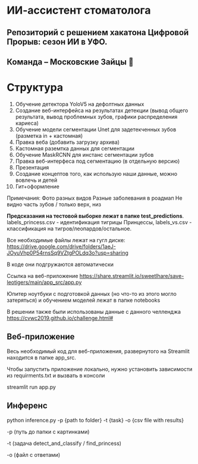 # ИИ-ассистент стоматолога
## Репозиторий с решением хакатона Цифровой Прорыв: сезон ИИ в УФО.
## Команда – Московские Зайцы 🐰

# Структура

1. Обучение детектора YoloV5 на дефолтных данных
2. Создание веб-интерфейса на результатах детекции (вывод общего результата, вывод проблемных зубов, графики распределения кариеса)
3. Обучение модели сегментации Unet для задетекченных зубов (разметка in + кастомная)
4. Правка веба (добавить загрузку архива)
5. Кастомная раземтка данных для сегментации
6. Обучение MaskRCNN для инстанс сегментации зубов
7. Правка веб-интерфеса под сегментацию (в отдельную версию)
8. Презентация
9. Создание концептов того, как использую наши данные, можно вовлечь и детей
10. Гит+оформление

Примечания:
Фото разных видов
Разные заболевания в роадмап
Не видно часть зубов / только верх, низ




__Предсказания на тестовой выборке лежат в папке test_predictions__. labels_princess.csv - идентификация тигрицы Принцессы, labels_vs.csv - классификация на тигров/леопардов/остальное.

Все необходимые файлы лежат на гугл диске: https://drive.google.com/drive/folders/1aeJ-JOyuVhp0P54rnsSq9VZtgPOLdq3o?usp=sharing

В коде они подгружаются автоматически

Ссылка на веб-приложение https://share.streamlit.io/sweetlhare/save-leotigers/main/app_src/app.py

Юпитер ноутбуки с подготовкой данных (но что-то из этого могло затеряться) и обучением моделей лежат в папке notebooks

В решении также были использованы данные с данного челленджа https://cvwc2019.github.io/challenge.html#

## Веб-приложение

Весь необходимый код для веб-приложения, развернутого на Streamlit находится в папке app_src.

Чтобы запустить приложение локально, нужно установить зависимости из requirments.txt и вызвать в консоли 

streamlit run app.py

## Инференс

python inference.py -p {path to folder} -t {task} -o {csv file with results}

-p (путь до папки с картинками)

-t (задача detect_and_classify / find_princess)

-o (файл с ответами)

